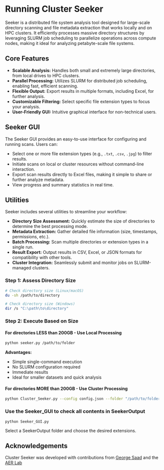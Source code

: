 # Running Cluster Seeker

Seeker is a distributed file system analysis tool designed for large-scale directory scanning and file metadata extraction that works locally and on HPC clusters. It efficiently processes massive directory structures by leveraging SLURM job scheduling to parallelize operations across compute nodes, making it ideal for analyzing petabyte-scale file systems.

## Core Features

- **Scalable Analysis:** Handles both small and extremely large directories, from local drives to HPC clusters.
- **Parallel Processing:** Utilizes SLURM for distributed job scheduling, enabling fast, efficient scanning.
- **Flexible Output:** Export results in multiple formats, including Excel, for further analysis.
- **Customizable Filtering:** Select specific file extension types to focus your analysis.
- **User-Friendly GUI:** Intuitive graphical interface for non-technical users.

## Seeker GUI

The Seeker GUI provides an easy-to-use interface for configuring and running scans. Users can:

- Select one or more file extension types (e.g., `.txt`, `.csv`, `.jpg`) to filter results.
- Initiate scans on local or cluster resources without command-line interaction.
- Export scan results directly to Excel files, making it simple to share or further analyze metadata.
- View progress and summary statistics in real time.

## Utilities

Seeker includes several utilities to streamline your workflow:

- **Directory Size Assessment:** Quickly estimate the size of directories to determine the best processing mode.
- **Metadata Extraction:** Gather detailed file information (size, timestamps, permissions, etc.).
- **Batch Processing:** Scan multiple directories or extension types in a single run.
- **Result Export:** Output results in CSV, Excel, or JSON formats for compatibility with other tools.
- **Cluster Integration:** Seamlessly submit and monitor jobs on SLURM-managed clusters.

### Step 1: Assess Directory Size

```bash
# Check directory size (Linux/macOS)
du -sh /path/to/directory

# Check directory size (Windows)
dir /s "C:\path\to\directory"
```

### Step 2: Execute Based on Size

#### For directories **LESS than 200GB** - Use Local Processing

```bash
python seeker.py /path/to/folder
```

**Advantages:**

- Simple single-command execution
- No SLURM configuration required
- Immediate results
- Ideal for smaller datasets and quick analysis

#### For directories **MORE than 200GB** - Use Cluster Processing

```bash
python Cluster_Seeker.py --config config.json --folder "/path/to/folder"
```

### Use the Seeker_GUI to check all contents in SeekerOutput

```
python Seeker_GUI.py
```
Select a SeekerOutput folder and choose the desired extensions.

## Acknowledgements

Cluster Seeker was developed with contributions from [George Saad](https://github.com/gsaaad) and the [AER Lab](https://github.com/AER-Lab/AER-Spindle)
